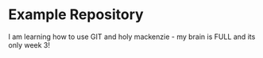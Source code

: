 # Example Repository

I am learning how to use GIT and holy mackenzie - my brain is FULL and its only week 3!

